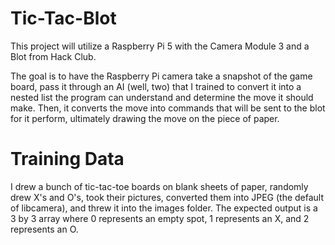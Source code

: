 # Tic-Tac-Blot

This project will utilize a Raspberry Pi 5 with the Camera Module 3 and a Blot from Hack Club.

The goal is to have the Raspberry Pi camera take a snapshot of the game board, pass it through an AI (well, two) that I trained to convert it into a nested list the program can understand and determine the move it should make. Then, it converts the move into commands that will be sent to the blot for it perform, ultimately drawing the move on the piece of paper. 

# Training Data

I drew a bunch of tic-tac-toe boards on blank sheets of paper, randomly drew X's and O's, took their pictures, converted them into JPEG (the default of libcamera), and threw it into the images folder. The expected output is a 3 by 3 array where 0 represents an empty spot, 1 represents an X, and 2 represents an O.